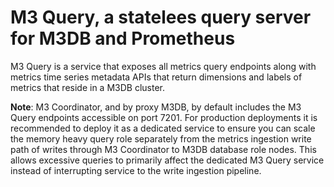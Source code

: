 # M3 Query, a statelees query server for M3DB and Prometheus

M3 Query is a service that exposes all metrics query endpoints along with 
metrics time series metadata APIs that return dimensions and labels of metrics
that reside in a M3DB cluster.

**Note**: M3 Coordinator, and by proxy M3DB, by default includes the M3 
Query endpoints accessible on port 7201.
For production deployments it is recommended to deploy it as a 
dedicated service to ensure you can scale the memory heavy query role separately 
from the metrics ingestion write path of writes through M3 Coordinator to M3DB
database role nodes. This allows excessive queries to primarily affect the 
dedicated M3 Query service instead of interrupting service to the write 
ingestion pipeline.

